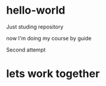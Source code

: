 # hello-world
Just studing repository

now I'm doing my course by guide

Second attempt

# lets work together
